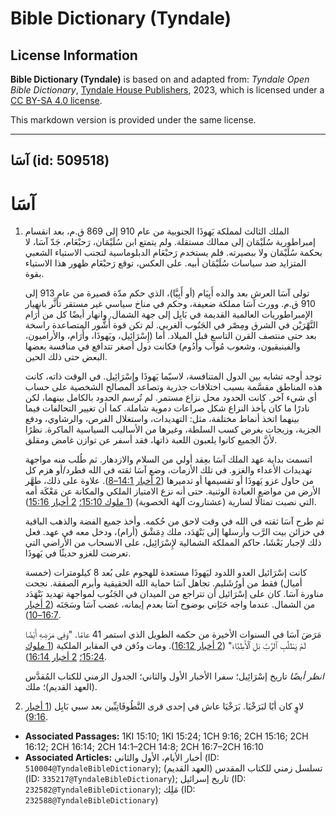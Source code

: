 # Bible Dictionary (Tyndale)

## License Information

**Bible Dictionary (Tyndale)** is based on and adapted from: _Tyndale Open Bible Dictionary_, [Tyndale House Publishers](https://tyndaleopenresources.com/), 2023, which is licensed under a [CC BY-SA 4.0 license](https://creativecommons.org/licenses/by-sa/4.0/legalcode.en).

This markdown version is provided under the same license.



--------------------------------

## آسَا (id: 509518)

آسَا
====

1. الملك الثالث لمملكة يَهوذَا الجنوبية من عام 910 إلى 869 ق.م، بعد انقسام إمبراطورية سُلَيْمَان إلى ممالك مستقلة. ولم يتمتع ابن سُلَيْمَان، رَحبْعَام، جَدّ آسَا، لا بحكمة سُلَيْمَان ولا ببصيرته. فلم يستخدم رَحبْعَام الدبلوماسية لتجنب الاستياء الشعبي المتزايد ضد سياسات سُلَيْمَان أبيه. على العكس، توقع رَحبْعَام ظهور هذا الاستياء بقوة.

    تولى آسَا العرش بعد والده أَبِيَام (أو أَبِيَّا)، الذي حكم مدّة قصيرة من عام 913 إلى 910 ق.م. وورث آسَا مملكة ضعيفة، وحكم في مناخ سياسي غير مستقر تأثَّر بانهيار الإمبراطوريات العالمية القديمة في بَابِل إلى جهة الشمال. وانهار أيضًا كل من أَرَام النَّهْرَيْن في الشرق ومِصْر في الجَنُوب الغربي. لم تكن قوة أَشُّور المتصاعدة راسخة بعد حتى منتصف القرن التاسع قبل الميلاد. أما (إِسْرَائِيل، ويَهوذَا، وأَرَام، والأراميون، والفينيقيون، وشعوب مُوآب وأَدُوم) فكانت دول أصغر تتدافع في منافسة بعضها البعض حتى ذلك الحين.

    توجد أوجه تشابه بين الدول المتنافسة، لاسيّما يَهوذَا وإِسْرَائِيل. في الوقت ذاته، كانت هذه المناطق مقسَّمة بسبب اختلافات جذرية وتصاعد المصالح الشخصية على حساب أي شيء آخر. كانت الحدود محل نزاع مستمر. لم تُرسم الحدود بالكامل بينهما، لكن نادرًا ما كان يأخذ النزاع شكل صراعات دموية شاملة. كما أن تغيير التحالفات فيما بينهما اتخذ أنماط مختلفة، مثل: التهديدات، واستغلال الفرص، والرشاوي، ودفع الجزية، وزيجات بغرض كسب السلطة، وغيرها من الأساليب السياسية الماكرة. نظرًا لأنَّ الجميع كانوا يلعبون اللعبة ذاتها، فقد أسفر عن توازن غامض ومقلق.

    اتسمت بداية عهد الملك آسَا بعِقد أولي من السلام والازدهار. ثم طُلب منه مواجهة تهديدات الأعداء والغزو. في تلك الأزمات، وضع آسَا ثقته في الله فطرد/أو هزم كل من حاول غزو يَهوذَا أو تقسيمها أو تدميرها ([2 أخبار 14:1–8](https://ref.ly/2Chr14:1-2Chr14:8)). علاوة على ذلك، طهَّر الأرض من مواضع العبادة الوثنية. حتى أنه نزع الامتياز الملكي والمكانة عن مَعْكَة أمه التي نصبت تمثالًا لسارية (عشتاروث آلهة الخصوبة) ([1 ملوك 15:10؛](https://ref.ly/1Kgs15:10) [2 أخبار 15:16](https://ref.ly/2Chr15:16)).

    ثم طرح آسَا ثقته في الله في وقت لاحق من حُكمه. وأخذ جميع الفضة والذهب الباقية في خزائن بيت الرَّب وأرسلها إلى بَنْهَدَد، ملك دِمَشْق (أرام)، ودخل معه في عهد. فعل ذلك لإجبار بَعْشَا، حاكم المملكة الشمالية لإِسْرَائِيل، على الانسحاب من الأراضي التي تعرضت للغزو حديثًا في يَهوذَا.

    كانت إسْرَائيل العدو اللدود ليَهوذَا مستعدة للهجوم على بُعد 8 كيلومترات (خمسة أميال) فقط من أورُشَليم. تجاهل آسَا حماية الله الحقيقية وأبرم الصفقة. نجحت مناورة آسَا. كان على إسْرَائيل أن تتراجع من الميدان في الجَنُوب لمواجهة تهديد بَنْهَدَد من الشمال. عندما واجه حَنَاِني بوضوح آسَا بعدم إيمانه، غضب آسَا وسَجَنَه ([2 أخبار 16:7–10](https://ref.ly/2Chr16:7-2Chr16:10)).

    مَرَضَ آسَا في السنوات الأخيرة من حكمه الطويل الذي استمر 41 عامًا. "وَفِي مَرَضِهِ أَيْضًا لَمْ يَطْلُبِ ٱلرَّبَّ بَلِ ٱلْأَطِبَّاءَ" ([2 أخبار 16:12](https://ref.ly/2Chr16:12)). ومات ودُفن في المقابر الملكية ([1 ملوك 15:24؛](https://ref.ly/1Kgs15:24) [2 أخبار 16:14](https://ref.ly/2Chr16:14)).

    *انظر أيضًا* تاريخ إسْرَائِيل؛ سفرا الأخبار الأول والثاني؛ الجدول الزمني للكتاب المُقدَّس (العهد القديم)؛ ملك.

2. لاوٍ كان أبًا لبَرَخْيَا. بَرَخْيَا عاش في إحدى قرى النَّطُوفَاتِيِّين بعد سبي بَابِل ([1 أخبار 9:16](https://ref.ly/1Chr9:16)).

* **Associated Passages:** 1KI 15:10; 1KI 15:24; 1CH 9:16; 2CH 15:16; 2CH 16:12; 2CH 16:14; 2CH 14:1–2CH 14:8; 2CH 16:7–2CH 16:10
* **Associated Articles:** أخبار الأيام، الأول والثاني (ID: `510004@TyndaleBibleDictionary`); تسلسل زمني للكتاب المقدس (العهد القديم) (ID: `335217@TyndaleBibleDictionary`); تاريخ إسرائيل (ID: `232582@TyndaleBibleDictionary`); مَلِك (ID: `232588@TyndaleBibleDictionary`)


